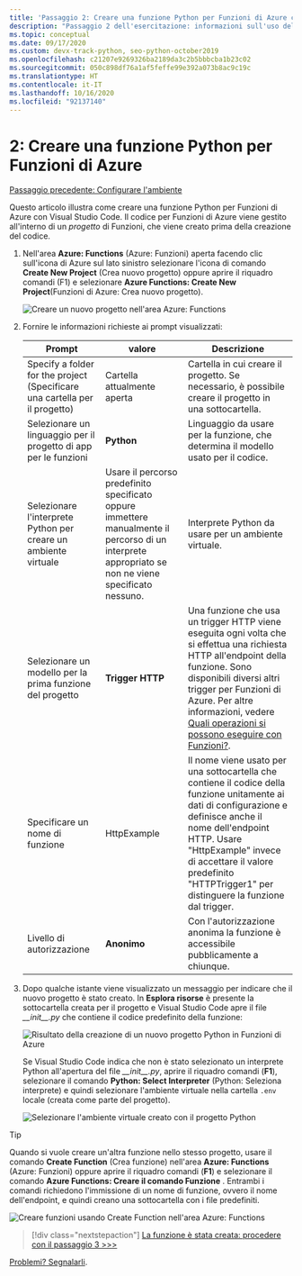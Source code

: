 ```yaml
---
title: 'Passaggio 2: Creare una funzione Python per Funzioni di Azure con VS Code'
description: "Passaggio 2 dell'esercitazione: informazioni sull'uso dell'estensione Funzioni di Azure per VS Code."
ms.topic: conceptual
ms.date: 09/17/2020
ms.custom: devx-track-python, seo-python-october2019
ms.openlocfilehash: c21207e9269326ba2189da3c2b5bbbcba1b23c02
ms.sourcegitcommit: 050c898df76a1af5feffe99e392a073b8ac9c19c
ms.translationtype: HT
ms.contentlocale: it-IT
ms.lasthandoff: 10/16/2020
ms.locfileid: "92137140"
---
```

# <a name="2-create-a-python-function-for-azure-functions"></a>2: Creare una funzione Python per Funzioni di Azure

[Passaggio precedente: Configurare l'ambiente](tutorial-vs-code-serverless-python-01.md)

Questo articolo illustra come creare una funzione Python per Funzioni di Azure con Visual Studio Code. Il codice per Funzioni di Azure viene gestito all'interno di un _progetto_ di Funzioni, che viene creato prima della creazione del codice.

1. Nell'area **Azure: Functions** (Azure: Funzioni) aperta facendo clic sull'icona di Azure sul lato sinistro selezionare l'icona di comando **Create New Project** (Crea nuovo progetto) oppure aprire il riquadro comandi (F1) e selezionare **Azure Functions: Create New Project**(Funzioni di Azure: Crea nuovo progetto).

    ![Creare un nuovo progetto nell'area Azure: Functions](media/tutorial-vs-code-serverless-python/create-a-new-project-in-azure-functions-explorer.png)

1. Fornire le informazioni richieste ai prompt visualizzati:

    | Prompt | valore | Descrizione |
    | --- | --- | --- |
    | Specify a folder for the project (Specificare una cartella per il progetto) | Cartella attualmente aperta | Cartella in cui creare il progetto. Se necessario, è possibile creare il progetto in una sottocartella. |
    | Selezionare un linguaggio per il progetto di app per le funzioni | **Python** | Linguaggio da usare per la funzione, che determina il modello usato per il codice. |
    | Selezionare l'interprete Python per creare un ambiente virtuale | Usare il percorso predefinito specificato oppure immettere manualmente il percorso di un interprete appropriato se non ne viene specificato nessuno. | Interprete Python da usare per un ambiente virtuale. |
    | Selezionare un modello per la prima funzione del progetto | **Trigger HTTP** | Una funzione che usa un trigger HTTP viene eseguita ogni volta che si effettua una richiesta HTTP all'endpoint della funzione. Sono disponibili diversi altri trigger per Funzioni di Azure. Per altre informazioni, vedere [Quali operazioni si possono eseguire con Funzioni?](/azure/azure-functions/functions-overview#what-can-i-do-with-functions). |
    | Specificare un nome di funzione | HttpExample | Il nome viene usato per una sottocartella che contiene il codice della funzione unitamente ai dati di configurazione e definisce anche il nome dell'endpoint HTTP. Usare "HttpExample" invece di accettare il valore predefinito "HTTPTrigger1" per distinguere la funzione dal trigger. |
    | Livello di autorizzazione | **Anonimo** | Con l'autorizzazione anonima la funzione è accessibile pubblicamente a chiunque. |

1. Dopo qualche istante viene visualizzato un messaggio per indicare che il nuovo progetto è stato creato. In **Esplora risorse** è presente la sottocartella creata per il progetto e Visual Studio Code apre il file *\_\_init\_\_.py* che contiene il codice predefinito della funzione:

    ![Risultato della creazione di un nuovo progetto Python in Funzioni di Azure](media/tutorial-vs-code-serverless-python/display-results-of-new-python-project-in-azure-functions.png)

    Se Visual Studio Code indica che non è stato selezionato un interprete Python all'apertura del file *\_\_init\_\_.py*, aprire il riquadro comandi (**F1**), selezionare il comando **Python: Select Interpreter** (Python: Seleziona interprete) e quindi selezionare l'ambiente virtuale nella cartella `.env` locale (creata come parte del progetto).

    ![Selezionare l'ambiente virtuale creato con il progetto Python](media/tutorial-vs-code-serverless-python/select-virtual-environment-created-with-the-python-project.png)

> [!TIP]
> Quando si vuole creare un'altra funzione nello stesso progetto, usare il comando **Create Function** (Crea funzione) nell'area **Azure: Functions** (Azure: Funzioni) oppure aprire il riquadro comandi (**F1**) e selezionare il comando **Azure Functions: Creare il comando Funzione** . Entrambi i comandi richiedono l'immissione di un nome di funzione, ovvero il nome dell'endpoint, e quindi creano una sottocartella con i file predefiniti.
>
> ![Creare funzioni usando Create Function nell'area Azure: Functions](media/tutorial-vs-code-serverless-python/create-new-functions-in-azure-functions-explorer.png)

> [!div class="nextstepaction"]
> [La funzione è stata creata: procedere con il passaggio 3 >>>](tutorial-vs-code-serverless-python-03.md)

[Problemi? Segnalarli](https://aka.ms/python-functions-qs-ms-survey).
